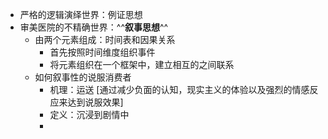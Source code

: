 - 严格的逻辑演绎世界：例证思想
- 审美医院的不精确世界：^^__叙事思想__^^
    - 由两个元素组成：时间表和因果关系
        - 首先按照时间维度组织事件
        - 将元素组织在一个框架中，建立相互的之间联系
    - 如何叙事性的说服消费者
        - 机理：运送 [通过减少负面的认知，现实主义的体验以及强烈的情感反应来达到说服效果]
        - 定义：沉浸到剧情中
        - 

